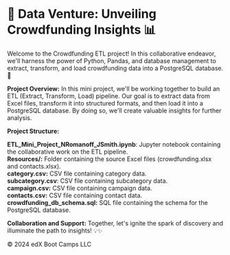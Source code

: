 # 🚀 Data Venture: Unveiling Crowdfunding Insights 📊

Welcome to the Crowdfunding ETL project! In this collaborative endeavor, we'll harness the power of Python, Pandas, and database management to extract, transform, and load crowdfunding data into a PostgreSQL database. 🌟

**Project Overview:**
In this mini project, we'll be working together to build an ETL (Extract, Transform, Load) pipeline. Our goal is to extract data from Excel files, transform it into structured formats, and then load it into a PostgreSQL database. By doing so, we'll create valuable insights for further analysis.

**Project Structure:**

**ETL_Mini_Project_NRomanoff_JSmith.ipynb**: Jupyter notebook containing the collaborative work on the ETL pipeline.  
**Resources/:** Folder containing the source Excel files (crowdfunding.xlsx and contacts.xlsx).  
**category.csv:** CSV file containing category data.  
**subcategory.csv**: CSV file containing subcategory data.  
**campaign.csv:** CSV file containing campaign data.  
**contacts.csv:** CSV file containing contact data.  
**crowdfunding_db_schema.sql:** SQL file containing the schema for the PostgreSQL database.  

**Collaboration and Support:**
Together, let's ignite the spark of discovery and illuminate the path to insights! 💡✨

© 2024 edX Boot Camps LLC
